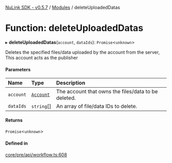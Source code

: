 [NuLink SDK - v0.5.7](../README.md) / [Modules](../modules.md) / deleteUploadedDatas

# Function: deleteUploadedDatas

▸ **deleteUploadedDatas**(`account`, `dataIds`): `Promise`<`unknown`\>

Deletes the specified files/data uploaded by the account from the server, This account acts as the publisher

#### Parameters

| Name | Type | Description |
| :------ | :------ | :------ |
| `account` | [`Account`](../classes/Account.md) | The account that owns the files/data to be deleted. |
| `dataIds` | `string`[] | An array of file/data IDs to delete. |

#### Returns

`Promise`<`unknown`\>

#### Defined in

[core/pre/api/workflow.ts:608](https://github.com/NuLink-network/nulink-sdk/blob/65ffe0d/src/core/pre/api/workflow.ts#L608)
